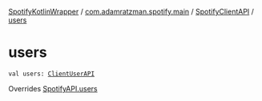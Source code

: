 [SpotifyKotlinWrapper](../../index.md) / [com.adamratzman.spotify.main](../index.md) / [SpotifyClientAPI](index.md) / [users](./users.md)

# users

`val users: `[`ClientUserAPI`](../../com.adamratzman.spotify.endpoints.client/-client-user-a-p-i/index.md)

Overrides [SpotifyAPI.users](../-spotify-a-p-i/users.md)


